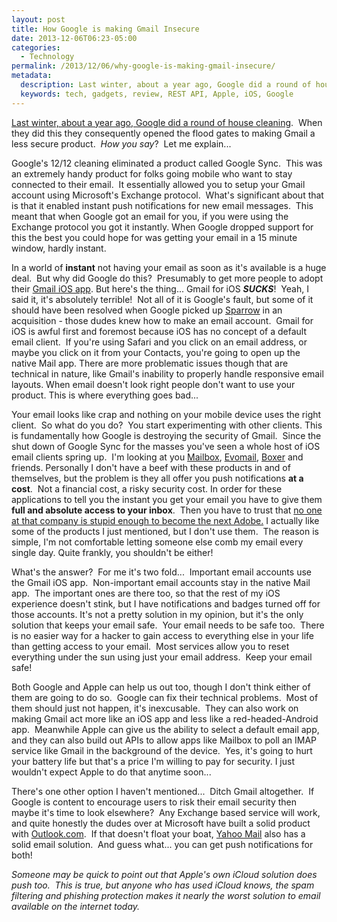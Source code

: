```yaml
---
layout: post
title: How Google is making Gmail Insecure
date: 2013-12-06T06:23-05:00
categories:
  - Technology
permalink: /2013/12/06/why-google-is-making-gmail-insecure/
metadata:
  description: Last winter, about a year ago, Google did a round of house cleaning.
  keywords: tech, gadgets, review, REST API, Apple, iOS, Google
---
```

[Last winter, about a year ago, Google did a round of house cleaning](http://googleblog.blogspot.ca/2012/12/winter-cleaning.html).  When they did this they consequently opened the flood gates to making Gmail a less secure product.  _How you say_?  Let me explain...

Google's 12/12 cleaning eliminated a product called Google Sync.  This was an extremely handy product for folks going mobile who want to stay connected to their email.  It essentially allowed you to setup your Gmail account using Microsoft's Exchange protocol.  What's significant about that is that it enabled instant push notifications for new email messages.  This meant that when Google got an email for you, if you were using the Exchange protocol you got it instantly. When Google dropped support for this the best you could hope for was getting your email in a 15 minute window, hardly instant.

In a world of **instant** not having your email as soon as it's available is a huge deal.  But why did Google do this?  Presumably to get more people to adopt their [Gmail iOS app](https://itunes.apple.com/app/gmail/id422689480). But here's the thing... Gmail for iOS _**SUCKS**_!  Yeah, I said it, it's absolutely terrible!  Not all of it is Google's fault, but some of it should have been resolved when Google picked up [Sparrow](http://sparrowmailapp.com/) in an acquisition - those dudes knew how to make an email account.  Gmail for iOS is awful first and foremost because iOS has no concept of a default email client.  If you're using Safari and you click on an email address, or maybe you click on it from your Contacts, you're going to open up the native Mail app. There are more problematic issues though that are technical in nature, like Gmail's inability to properly handle responsive email layouts. When email doesn't look right people don't want to use your product. This is where everything goes bad...

Your email looks like crap and nothing on your mobile device uses the right client.  So what do you do?  You start experimenting with other clients. This is fundamentally how Google is destroying the security of Gmail.  Since the shut down of Google Sync for the masses you've seen a whole host of iOS email clients spring up.  I'm looking at you [Mailbox](http://www.mailboxapp.com/), [Evomail](http://evomail.io/), [Boxer](http://www.getboxer.com/) and friends. Personally I don't have a beef with these products in and of themselves, but the problem is they all offer you push notifications **at a cost**.  Not a financial cost, a risky security cost. In order for these applications to tell you the instant you get your email you have to give them **full and absolute access to your inbox**.  Then you have to trust that [no one at that company is stupid enough to become the next Adobe.](https://lastpass.com/adobe/) I actually like some of the products I just mentioned, but I don't use them.  The reason is simple, I'm not comfortable letting someone else comb my email every single day. Quite frankly, you shouldn't be either!

What's the answer?  For me it's two fold...  Important email accounts use the Gmail iOS app.  Non-important email accounts stay in the native Mail app.  The important ones are there too, so that the rest of my iOS experience doesn't stink, but I have notifications and badges turned off for those accounts. It's not a pretty solution in my opinion, but it's the only solution that keeps your email safe.  Your email needs to be safe too.  There is no easier way for a hacker to gain access to everything else in your life than getting access to your email.  Most services allow you to reset everything under the sun using just your email address.  Keep your email safe!

Both Google and Apple can help us out too, though I don't think either of them are going to do so.  Google can fix their technical problems.  Most of them should just not happen, it's inexcusable.  They can also work on making Gmail act more like an iOS app and less like a red-headed-Android app.  Meanwhile Apple can give us the ability to select a default email app, and they can also build out APIs to allow apps like Mailbox to poll an IMAP service like Gmail in the background of the device.  Yes, it's going to hurt your battery life but that's a price I'm willing to pay for security. I just wouldn't expect Apple to do that anytime soon...

There's one other option I haven't mentioned...  Ditch Gmail altogether.  If Google is content to encourage users to risk their email security then maybe it's time to look elsewhere?  Any Exchange based service will work, and quite honestly the dudes over at Microsoft have built a solid product with [Outlook.com](http://outlook.com).  If that doesn't float your boat, [Yahoo Mail](http://mail.yahoo.com) also has a solid email solution.  And guess what... you can get push notifications for both!

_Someone may be quick to point out that Apple's own iCloud solution does push too.  This is true, but anyone who has used iCloud knows, the spam filtering and phishing protection makes it nearly the worst solution to email available on the internet today._
